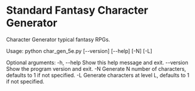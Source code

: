 # Standard Fantasy Character Generator

Character Generator typical fantasy RPGs.

Usage: python char_gen_5e.py [--version] [--help] [-N] [-L]

Optional arguments:
    -h, --help     Show this help message and exit.
    --version      Show the program version and exit.
    -N             Generate N number of characters, defaults to 1 if not specified.
    -L             Generate characters at level L, defaults to 1 if not specified.